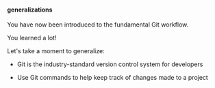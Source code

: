 #### generalizations

You have now been introduced to the fundamental Git workflow.

You learned a lot!

Let's take a moment to generalize:

- Git is the industry-standard version control system for developers

- Use Git commands to help keep track of changes made to a project


<aside class="notes">
</aside>
